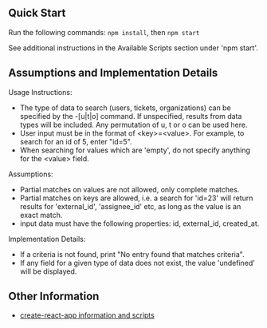 ## Quick Start

Run the following commands: `npm install`, then `npm start`

See additional instructions in the Available Scripts section under 'npm start'. 

## Assumptions and Implementation Details

Usage Instructions:

- The type of data to search (users, tickets, organizations) can be specified by the -[u|t|o] command. If unspecified, results from data types will be included. Any permutation of u, t or o can be used here. 
- User input must be in the format of &lt;key&gt;=&lt;value&gt;. For example, to search for an id of 5, enter "id=5".
- When searching for values which are 'empty', do not specify anything for the &lt;value&gt; field.

Assumptions:

- Partial matches on values are not allowed, only complete matches.
- Partial matches on keys are allowed, i.e. a search for 'id=23' will return results for 'external_id', 'assignee_id' etc, as long as the value is an exact match. 
- input data must have the following properties: id, external_id, created_at.

Implementation Details:

- If a criteria is not found, print "No entry found that matches criteria".
- If any field for a given type of data does not exist, the value 'undefined' will be displayed. 

## Other Information
* [create-react-app information and scripts](/doc/reactinfo.md)